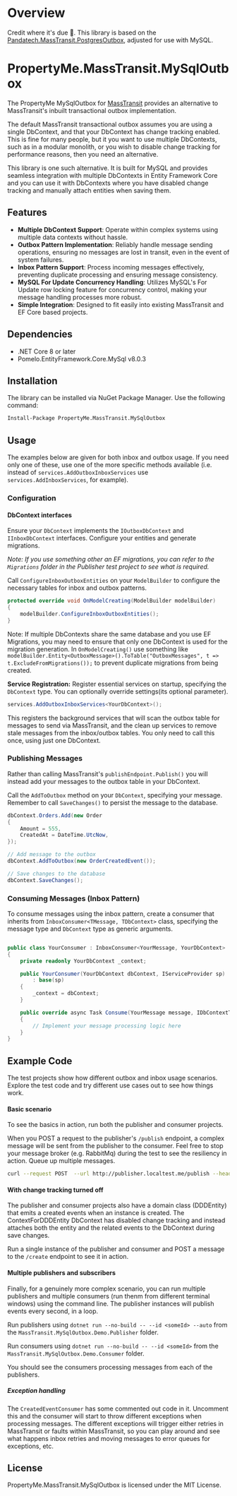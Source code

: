# Overview

Credit where it's due 🙂. This library is based on the [Pandatech.MassTransit.PostgresOutbox](https://github.com/PandaTechAM/be-lib-masstransit-postgres-outbox), adjusted for use with MySQL.

# PropertyMe.MassTransit.MySqlOutbox

The PropertyMe MySqlOutbox for [MassTransit](https://masstransit.io/) provides an alternative to MassTransit's
inbuilt transactional outbox implementation.

The default MassTransit transactional outbox assumes you are using a single DbContext, and that your DbContext has
change tracking enabled. This is fine for many people, but it you want to use multiple DbContexts, such as in a modular monolith,
or you wish to disable change tracking for performance reasons, then you need an alternative.

This library is one such alternative. It is built for MySQL and provides seamless integration with multiple DbContexts in Entity Framework Core
 and you can use it with DbContexts where you have disabled change tracking and manually attach entities when saving them.

## Features

- **Multiple DbContext Support**: Operate within complex systems using multiple data contexts without hassle.
- **Outbox Pattern Implementation**: Reliably handle message sending operations, ensuring no messages are lost in
  transit, even in the event of system failures.
- **Inbox Pattern Support**: Process incoming messages effectively, preventing duplicate processing and ensuring message
  consistency.
- **MySQL For Update Concurrency Handling**: Utilizes MySQL's For Update row locking feature for concurrency
  control, making your message handling processes more robust.
- **Simple Integration**: Designed to fit easily into existing MassTransit and EF Core based projects.

## Dependencies

- .NET Core 8 or later
- Pomelo.EntityFramework.Core.MySql v8.0.3

## Installation

The library can be installed via NuGet Package Manager. Use the following command:

```bash
Install-Package PropertyMe.MassTransit.MySqlOutbox
```

## Usage

The examples below are given for both inbox and outbox usage.
If you need only one of these, use one of the more specific methods available (i.e. instead of `services.AddOutboxInboxServices` use
`services.AddInboxServices`, for example).

### Configuration

#### DbContext interfaces 

Ensure your `DbContext` implements the `IOutboxDbContext` and `IInboxDbContext` interfaces.
Configure your entities and generate migrations.

*Note: If you use something other an EF migrations, you can refer to the `Migrations` folder in the Publisher test project to see what is required.*

Call `ConfigureInboxOutboxEntities` on your `ModelBuilder` to configure the necessary tables for inbox and outbox
patterns.

```csharp
protected override void OnModelCreating(ModelBuilder modelBuilder)
{
    modelBuilder.ConfigureInboxOutboxEntities();
}
```

Note: If multiple DbContexts share the same database and you use EF Migrations, you may need to ensure that only one DbContext is used for the migration generation. In `OnModelCreating()` use something like `modelBuilder.Entity<OutboxMessage>().ToTable("OutboxMessages", t => t.ExcludeFromMigrations());` to prevent duplicate migrations from being created.

**Service Registration:** Register essential services on startup, specifying the `DbContext` type.
You can optionally override settings(its optional parameter).

```csharp
services.AddOutboxInboxServices<YourDbContext>();
```

This registers the background services that will scan the outbox table for messages to send via MassTransit, and the clean up services to remove stale messages from the inbox/outbox tables. You only need to call this once, using just one DbContext.

### Publishing Messages

Rather than calling MassTransit's `publishEndpoint.Publish()` you will instead add your messages to the outbox table in your DbContext.

Call the `AddToOutbox` method on your `DbContext`, specifying your message.
Remember to call `SaveChanges()` to persist the message to the database.

```csharp
dbContext.Orders.Add(new Order
{
    Amount = 555,
    CreatedAt = DateTime.UtcNow,
});

// Add message to the outbox
dbContext.AddToOutbox(new OrderCreatedEvent());

// Save changes to the database
dbContext.SaveChanges();
```

### Consuming Messages (Inbox Pattern)

To consume messages using the inbox pattern, create a consumer that inherits from
`InboxConsumer<TMessage, TDbContext>` class, specifying the message type and `DbContext` type as generic arguments.

```csharp

public class YourConsumer : InboxConsumer<YourMessage, YourDbContext>
{
    private readonly YourDbContext _context;

    public YourConsumer(YourDbContext dbContext, IServiceProvider sp)
        : base(sp)
    {
        _context = dbContext;
    }

    public override async Task Consume(YourMessage message, IDbContextTransaction transaction)
    {
        // Implement your message processing logic here
    }
}
```

## Example Code

The test projects show how different outbox and inbox usage scenarios. Explore the test code and try different use cases out to see how things work.

#### Basic scenario

To see the basics in action, run both the publisher and consumer projects.

When you POST a request to the publisher's `/publish` endpoint, a complex message will be sent from the publisher to the consumer. Feel free to stop your message broker (e.g. RabbitMq) during the test to see the resiliency in action. Queue up multiple messages.

```sh
curl --request POST  --url http://publisher.localtest.me/publish --header 'Accept: */*'
```

#### With change tracking turned off

The publisher and consumer projects also have a domain class (DDDEntity) that emits a created events when an instance is created. The ContextForDDDEntity DbContext has disabled change tracking and instead attaches both the entity and the related events to the DbContext during save changes.

Run a single instance of the publisher and consumer and POST a message to the `/create` endpoint to see it in action.

#### Multiple publishers and subscribers

Finally, for a genuinely more complex scenario, you can run multiple publishers and multiple consumers (run thenm from different terminal windows) using the command line. The publisher instances will publish events every second, in a loop.

Run publishers using `dotnet run --no-build -- --id <someId> --auto` from the `MassTransit.MySqlOutbox.Demo.Publisher` folder.

Run consumers using  `dotnet run --no-build -- --id <someId>` from the `MassTransit.MySqlOutbox.Demo.Consumer` folder.

You should see the consumers processing messages from each of the publishers.

##### Exception handling

The `CreatedEventConsumer` has some commented out code in it. Uncomment this and the consumer will start to throw different exceptions when processing messages. The different exceptions will trigger either retries in MassTransit or faults within MassTransit, so you can play around and see what happens inbox retries and moving messages to error queues for exceptions, etc.

## License

PropertyMe.MassTransit.MySqlOutbox is licensed under the MIT License.
